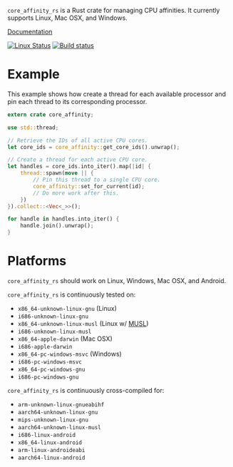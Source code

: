 `core_affinity_rs` is a Rust crate for managing CPU affinities. It currently supports Linux, Mac OSX, and Windows.

[Documentation](https://docs.rs/core_affinity)

[![Linux Status](https://travis-ci.org/Elzair/core_affinity_rs.svg?branch=master)](https://travis-ci.org/Elzair/core_affinity_rs)
[![Build status](https://ci.appveyor.com/api/projects/status/065hefrnkxg5dllt?svg=true)](https://ci.appveyor.com/project/Elzair/core-affinity-rs)

# Example

This example shows how create a thread for each available processor and pin each thread to its corresponding processor. 

```rust
extern crate core_affinity;

use std::thread;

// Retrieve the IDs of all active CPU cores.
let core_ids = core_affinity::get_core_ids().unwrap();

// Create a thread for each active CPU core.
let handles = core_ids.into_iter().map(|id| {
    thread::spawn(move || {
        // Pin this thread to a single CPU core.
        core_affinity::set_for_current(id);
        // Do more work after this.
    })
}).collect::<Vec<_>>();

for handle in handles.into_iter() {
    handle.join().unwrap();
}
```

# Platforms

`core_affinity_rs` should work on Linux, Windows, Mac OSX, and Android.

`core_affinity_rs` is continuously tested on:
  * `x86_64-unknown-linux-gnu` (Linux)
  * `i686-unknown-linux-gnu`
  * `x86_64-unknown-linux-musl` (Linux w/ [MUSL](https://www.musl-libc.org/))
  * `i686-unknown-linux-musl`
  * `x86_64-apple-darwin` (Mac OSX)
  * `i686-apple-darwin`
  * `x86_64-pc-windows-msvc` (Windows)
  * `i686-pc-windows-msvc`
  * `x86_64-pc-windows-gnu`
  * `i686-pc-windows-gnu`

`core_affinity_rs` is continuously cross-compiled for:
  * `arm-unknown-linux-gnueabihf`
  * `aarch64-unknown-linux-gnu`
  * `mips-unknown-linux-gnu`
  * `aarch64-unknown-linux-musl`
  * `i686-linux-android`
  * `x86_64-linux-android`
  * `arm-linux-androideabi`
  * `aarch64-linux-android`
